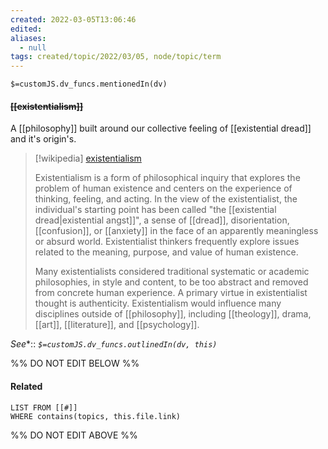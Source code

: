 ```yaml
---
created: 2022-03-05T13:06:46 
edited: 
aliases:
  - null
tags: created/topic/2022/03/05, node/topic/term
---
```

`$=customJS.dv_funcs.mentionedIn(dv)`

#### <s class="topic-title">[[existentialism]]</s>

A [[philosophy]] built around our collective feeling of [[existential dread]] and it's origin's.

> [!wikipedia] [existentialism](https://en.wikipedia.org/wiki/Existentialism)
> 
> Existentialism is a form of philosophical inquiry that explores the problem of human existence and centers on the experience of thinking, feeling, and acting. 
> In the view of the existentialist, the individual's starting point has been called "the [[existential dread|existential angst]]", a sense of [[dread]], disorientation, [[confusion]], or [[anxiety]] in the face of an apparently meaningless or absurd world. Existentialist thinkers frequently explore issues related to the meaning, purpose, and value of human existence.
> 
> Many existentialists considered traditional systematic or academic philosophies, in style and content, to be too abstract and removed from concrete human experience. A primary virtue in existentialist thought is authenticity. Existentialism would influence many disciplines outside of [[philosophy]], including [[theology]], drama, [[art]], [[literature]], and [[psychology]].
>


*See**::
*`$=customJS.dv_funcs.outlinedIn(dv, this)`*

%% DO NOT EDIT BELOW %%

#### Related 

```dataview
LIST FROM [[#]]
WHERE contains(topics, this.file.link)
```
%% DO NOT EDIT ABOVE %%
